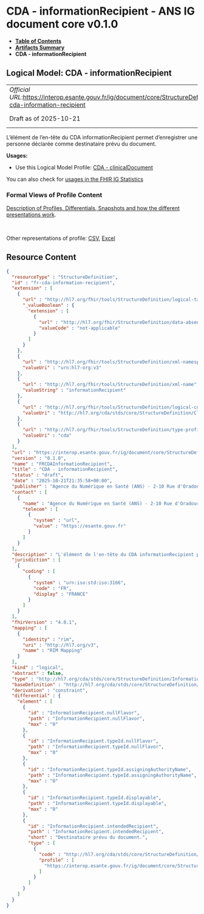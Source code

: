 # CDA - informationRecipient - ANS IG document core v0.1.0

* [**Table of Contents**](toc.md)
* [**Artifacts Summary**](artifacts.md)
* **CDA - informationRecipient**

## Logical Model: CDA - informationRecipient 

| | |
| :--- | :--- |
| *Official URL*:https://interop.esante.gouv.fr/ig/document/core/StructureDefinition/fr-cda-information-recipient | *Version*:0.1.0 |
| Draft as of 2025-10-21 | *Computable Name*:FRCDAInformationRecipient |

 
L’élément de l’en-tête du CDA informationRecipient permet d’enregistrer une personne déclarée comme destinataire prévu du document. 

**Usages:**

* Use this Logical Model Profile: [CDA - clinicalDocument](StructureDefinition-fr-cda-clinical-document.md)

You can also check for [usages in the FHIR IG Statistics](https://packages2.fhir.org/xig/ans.document.fr.core|current/StructureDefinition/fr-cda-information-recipient)

### Formal Views of Profile Content

 [Description of Profiles, Differentials, Snapshots and how the different presentations work](http://build.fhir.org/ig/FHIR/ig-guidance/readingIgs.html#structure-definitions). 

 

Other representations of profile: [CSV](StructureDefinition-fr-cda-information-recipient.csv), [Excel](StructureDefinition-fr-cda-information-recipient.xlsx) 



## Resource Content

```json
{
  "resourceType" : "StructureDefinition",
  "id" : "fr-cda-information-recipient",
  "extension" : [
    {
      "url" : "http://hl7.org/fhir/tools/StructureDefinition/logical-target",
      "_valueBoolean" : {
        "extension" : [
          {
            "url" : "http://hl7.org/fhir/StructureDefinition/data-absent-reason",
            "valueCode" : "not-applicable"
          }
        ]
      }
    },
    {
      "url" : "http://hl7.org/fhir/tools/StructureDefinition/xml-namespace",
      "valueUri" : "urn:hl7-org:v3"
    },
    {
      "url" : "http://hl7.org/fhir/tools/StructureDefinition/xml-name",
      "valueString" : "informationRecipient"
    },
    {
      "url" : "http://hl7.org/fhir/tools/StructureDefinition/logical-container",
      "valueUri" : "http://hl7.org/cda/stds/core/StructureDefinition/ClinicalDocument"
    },
    {
      "url" : "http://hl7.org/fhir/tools/StructureDefinition/type-profile-style",
      "valueUri" : "cda"
    }
  ],
  "url" : "https://interop.esante.gouv.fr/ig/document/core/StructureDefinition/fr-cda-information-recipient",
  "version" : "0.1.0",
  "name" : "FRCDAInformationRecipient",
  "title" : "CDA - informationRecipient",
  "status" : "draft",
  "date" : "2025-10-21T21:35:58+00:00",
  "publisher" : "Agence du Numérique en Santé (ANS) - 2-10 Rue d'Oradour-sur-Glane, 75015 Paris",
  "contact" : [
    {
      "name" : "Agence du Numérique en Santé (ANS) - 2-10 Rue d'Oradour-sur-Glane, 75015 Paris",
      "telecom" : [
        {
          "system" : "url",
          "value" : "https://esante.gouv.fr"
        }
      ]
    }
  ],
  "description" : "L'élément de l'en-tête du CDA informationRecipient permet d'enregistrer une personne déclarée comme destinataire prévu du document.",
  "jurisdiction" : [
    {
      "coding" : [
        {
          "system" : "urn:iso:std:iso:3166",
          "code" : "FR",
          "display" : "FRANCE"
        }
      ]
    }
  ],
  "fhirVersion" : "4.0.1",
  "mapping" : [
    {
      "identity" : "rim",
      "uri" : "http://hl7.org/v3",
      "name" : "RIM Mapping"
    }
  ],
  "kind" : "logical",
  "abstract" : false,
  "type" : "http://hl7.org/cda/stds/core/StructureDefinition/InformationRecipient",
  "baseDefinition" : "http://hl7.org/cda/stds/core/StructureDefinition/InformationRecipient",
  "derivation" : "constraint",
  "differential" : {
    "element" : [
      {
        "id" : "InformationRecipient.nullFlavor",
        "path" : "InformationRecipient.nullFlavor",
        "max" : "0"
      },
      {
        "id" : "InformationRecipient.typeId.nullFlavor",
        "path" : "InformationRecipient.typeId.nullFlavor",
        "max" : "0"
      },
      {
        "id" : "InformationRecipient.typeId.assigningAuthorityName",
        "path" : "InformationRecipient.typeId.assigningAuthorityName",
        "max" : "0"
      },
      {
        "id" : "InformationRecipient.typeId.displayable",
        "path" : "InformationRecipient.typeId.displayable",
        "max" : "0"
      },
      {
        "id" : "InformationRecipient.intendedRecipient",
        "path" : "InformationRecipient.intendedRecipient",
        "short" : "Destinataire prévu du document.",
        "type" : [
          {
            "code" : "http://hl7.org/cda/stds/core/StructureDefinition/IntendedRecipient",
            "profile" : [
              "https://interop.esante.gouv.fr/ig/document/core/StructureDefinition/fr-cda-intended-recipient"
            ]
          }
        ]
      }
    ]
  }
}

```
